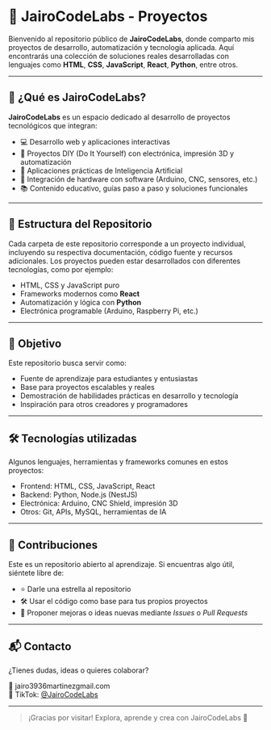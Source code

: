 # 🚀 JairoCodeLabs - Proyectos

Bienvenido al repositorio público de **JairoCodeLabs**, donde comparto mis proyectos de desarrollo, automatización y tecnología aplicada. Aquí encontrarás una colección de soluciones reales desarrolladas con lenguajes como **HTML**, **CSS**, **JavaScript**, **React**, **Python**, entre otros.

---

## 🧠 ¿Qué es JairoCodeLabs?

**JairoCodeLabs** es un espacio dedicado al desarrollo de proyectos tecnológicos que integran:

- 💻 Desarrollo web y aplicaciones interactivas
- 🔧 Proyectos DIY (Do It Yourself) con electrónica, impresión 3D y automatización
- 🧠 Aplicaciones prácticas de Inteligencia Artificial
- 🔌 Integración de hardware con software (Arduino, CNC, sensores, etc.)
- 📚 Contenido educativo, guías paso a paso y soluciones funcionales

---

## 📁 Estructura del Repositorio

Cada carpeta de este repositorio corresponde a un proyecto individual, incluyendo su respectiva documentación, código fuente y recursos adicionales. Los proyectos pueden estar desarrollados con diferentes tecnologías, como por ejemplo:

- HTML, CSS y JavaScript puro
- Frameworks modernos como **React**
- Automatización y lógica con **Python**
- Electrónica programable (Arduino, Raspberry Pi, etc.)

---

## 🎯 Objetivo

Este repositorio busca servir como:

- Fuente de aprendizaje para estudiantes y entusiastas
- Base para proyectos escalables y reales
- Demostración de habilidades prácticas en desarrollo y tecnología
- Inspiración para otros creadores y programadores

---

## 🛠️ Tecnologías utilizadas

Algunos lenguajes, herramientas y frameworks comunes en estos proyectos:

- Frontend: HTML, CSS, JavaScript, React
- Backend: Python, Node.js (NestJS)
- Electrónica: Arduino, CNC Shield, impresión 3D
- Otros: Git, APIs, MySQL, herramientas de IA

---

## 🤝 Contribuciones

Este es un repositorio abierto al aprendizaje. Si encuentras algo útil, siéntete libre de:

- ⭐ Darle una estrella al repositorio
- 🛠️ Usar el código como base para tus propios proyectos
- 🧩 Proponer mejoras o ideas nuevas mediante *Issues* o *Pull Requests*

---

## 📬 Contacto

¿Tienes dudas, ideas o quieres colaborar?

📧 jairo3936martinezgmail.com  
📱 TikTok: [@JairoCodeLabs](https://www.tiktok.com/@JairoCodeLabs)

---

> ¡Gracias por visitar! Explora, aprende y crea con JairoCodeLabs 🚀
